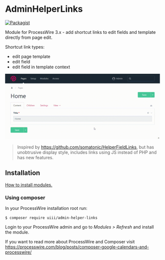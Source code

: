 # AdminHelperLinks

[![Packagist](https://img.shields.io/packagist/v/uiii/admin-helper-links.svg)](https://packagist.org/packages/uiii/admin-helper-links)

Module for ProcessWire 3.x - add shortcut links to edit fields and template directly from page edit.

Shortcut link types:
- edit page template
- edit field
- edit field in template context

![preview](preview.gif)

> Inspired by https://github.com/somatonic/HelperFieldLinks, but has unobtrusive display style, includes links using JS instead of PHP and has new features.

## Installation

[How to install modules.](https://processwire.com/docs/modules/intro/)

### Using composer

In your ProcessWire installation root run:

```
$ composer require uiii/admin-helper-links
```

Login to your ProcessWire admin and go to *Modules > Refresh* and install the module.

If you want to read more about ProcessWire and Composer visit https://processwire.com/blog/posts/composer-google-calendars-and-processwire/
